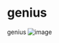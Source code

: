 # genius
genius
![image](https://user-images.githubusercontent.com/115533532/207258477-239771c9-8c14-4afc-8092-23bd28dd9773.png)
